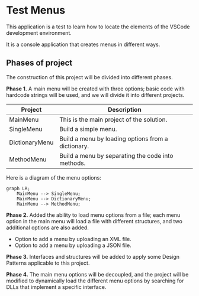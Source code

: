 # Test Menus

This application is a test to learn how to locate the elements of the VSCode development environment.

It is a console application that creates menus in different ways.

## Phases of project

The construction of this project will be divided into different phases.

**Phase 1.** A main menu will be created with three options; basic code with hardcode strings will be used, and we will divide it into different projects.

| Project         | Description                                        |
|-----------------|----------------------------------------------------|
| MainMenu        | This is the main project of the solution.          |
| SingleMenu      | Build a simple menu.                               |
| DictionaryMenu  | Build a menu by loading options from a dictionary. |
| MethodMenu      | Build a menu by separating the code into methods.  |

Here is a diagram of the menu options:

```mermaid
graph LR;
    MainMenu --> SingleMenu;
    MainMenu --> DictionaryMenu;
    MainMenu --> MethodMenu;
```

**Phase 2.** Added the ability to load menu options from a file; each menu option in the main menu will load a file with different structures, and two additional options are also added.

* Option to add a menu by uploading an XML file.
* Option to add a menu by uploading a JSON file.

**Phase 3.** Interfaces and structures will be added to apply some Design Patterns applicable to this project.

**Phase 4.** The main menu options will be decoupled, and the project will be modified to dynamically load the different menu options by searching for DLLs that implement a specific interface.
